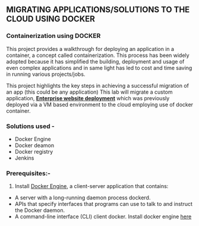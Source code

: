 
## MIGRATING APPLICATIONS/SOLUTIONS TO THE CLOUD USING DOCKER

### Containerization using **DOCKER**

This project provides a walkthrough for deploying an application in a container, a concept called containerization.
This process has been widely adopted because it has simplified the building, deployment and usage of even complex applications and in same light has led to cost and time saving in running various projects/jobs.

This project highlights the key steps in achieving a successful migration of an app (this could be any application)
This lab will migrate a custom application, **[Enterprise website deployment](https://github.com/Johnstx/DevOps_Projects/tree/main/Project_19)** which was previously deployed via a VM based environment to the cloud employing use of docker  container.

### Solutions used -
* Docker Engine
* Docker deamon
* Docker registry
* Jenkins 

### **Prerequisites:-**

1. Install [Docker Engine](https://docs.docker.com/engine/), a client-server application that contains: 
 * A server with a long-running daemon process dockerd.
 * APIs that specify interfaces that programs can use to talk to and instruct the Docker daemon.
 * A command-line interface (CLI) client docker.
Install docker engine [here](https://docs.docker.com/engine/install/)
